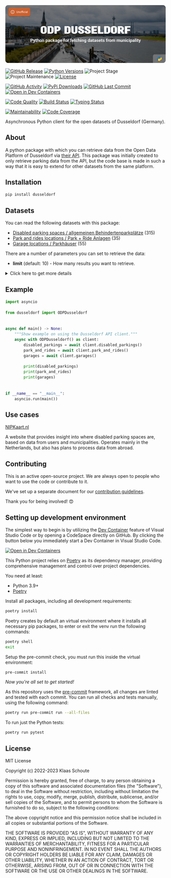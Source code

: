 <!-- Banner -->
![alt Banner of the ODP Dusseldorf package](https://raw.githubusercontent.com/klaasnicolaas/python-dusseldorf/main/assets/header_dusseldorf-min.png)

<!-- PROJECT SHIELDS -->
[![GitHub Release][releases-shield]][releases]
[![Python Versions][python-versions-shield]][pypi]
![Project Stage][project-stage-shield]
![Project Maintenance][maintenance-shield]
[![License][license-shield]](LICENSE)

[![GitHub Activity][commits-shield]][commits-url]
[![PyPi Downloads][downloads-shield]][downloads-url]
[![GitHub Last Commit][last-commit-shield]][commits-url]
[![Open in Dev Containers][devcontainer-shield]][devcontainer]

[![Code Quality][code-quality-shield]][code-quality]
[![Build Status][build-shield]][build-url]
[![Typing Status][typing-shield]][typing-url]

[![Maintainability][maintainability-shield]][maintainability-url]
[![Code Coverage][codecov-shield]][codecov-url]

Asynchronous Python client for the open datasets of Dusseldorf (Germany).

## About

A python package with which you can retrieve data from the Open Data Platform of Dusseldorf via [their API][api]. This package was initially created to only retrieve parking data from the API, but the code base is made in such a way that it is easy to extend for other datasets from the same platform.

## Installation

```bash
pip install dusseldorf
```

## Datasets

You can read the following datasets with this package:

- [Disabled parking spaces / allgemeinen Behindertenparkplätze][disabled_parking] (315)
- [Park and rides locations / Park + Ride Anlagen][park_and_rides] (35)
- [Garage locations / Parkhäuser][garages] (55)

There are a number of parameters you can set to retrieve the data:

- **limit** (default: 10) - How many results you want to retrieve.

<details>
    <summary>Click here to get more details</summary>

### Disabled parking spaces

| Variable | Type | Description |
| :------- | :--- | :---------- |
| `entry_id` | string | The ID of the parking spot |
| `number` | integer | The number of parking spots on this location |
| `address` | string | The address of the parking spot |
| `district` | string | The district location of the parking spot |
| `time_limit` | string | Some locations have window times where the location is only specific for disabled parking, outside these times everyone is allowed to park there |
| `note` | string | Some locations have a note about the parking spot |
| `longitude` | float | The longitude of the parking spot |
| `latitude` | float | The latitude of the parking spot |
| `last_update` | datetime | The last time the data was updated |

### Park and Rides

| Variable | Type | Description |
| :------- | :--- | :---------- |
| `entry_id` | integer | The ID of the park and ride |
| `name` | string | The name of the park and ride |
| `address` | string | The address of the park and ride |
| `district` | integer | The district number of the park and ride |
| `neighbourhood` | string | The neighbourhood of the park and ride |
| `public_transport` | string | The public transport lines that is nearby |
| `longitude` | float | The longitude of the park and ride |
| `latitude` | float | The latitude of the park and ride |

### Garages

| Variable | Type | Description |
| :------- | :--- | :---------- |
| `entry_id` | integer | The ID of the garage |
| `name` | string | The name of the garage |
| `address` | string | The address of the garage |
| `location` | string | In which postcode area the garage is located |
| `longitude` | float | The longitude of the garage |
| `latitude` | float | The latitude of the garage |

</details>

## Example

```python
import asyncio

from dusseldorf import ODPDusseldorf


async def main() -> None:
    """Show example on using the Dusseldorf API client."""
    async with ODPDusseldorf() as client:
        disabled_parkings = await client.disabled_parkings()
        park_and_rides = await client.park_and_rides()
        garages = await client.garages()

        print(disabled_parkings)
        print(park_and_rides)
        print(garages)


if __name__ == "__main__":
    asyncio.run(main())
```

## Use cases

[NIPKaart.nl][nipkaart]

A website that provides insight into where disabled parking spaces are, based on
data from users and municipalities. Operates mainly in the Netherlands, but also
has plans to process data from abroad.

## Contributing

This is an active open-source project. We are always open to people who want to
use the code or contribute to it.

We've set up a separate document for our
[contribution guidelines](CONTRIBUTING.md).

Thank you for being involved! :heart_eyes:

## Setting up development environment

The simplest way to begin is by utilizing the [Dev Container][devcontainer]
feature of Visual Studio Code or by opening a CodeSpace directly on GitHub.
By clicking the button below you immediately start a Dev Container in Visual Studio Code.

[![Open in Dev Containers][devcontainer-shield]][devcontainer]

This Python project relies on [Poetry][poetry] as its dependency manager,
providing comprehensive management and control over project dependencies.

You need at least:

- Python 3.9+
- [Poetry][poetry-install]

Install all packages, including all development requirements:

```bash
poetry install
```

Poetry creates by default an virtual environment where it installs all
necessary pip packages, to enter or exit the venv run the following commands:

```bash
poetry shell
exit
```

Setup the pre-commit check, you must run this inside the virtual environment:

```bash
pre-commit install
```

*Now you're all set to get started!*

As this repository uses the [pre-commit][pre-commit] framework, all changes
are linted and tested with each commit. You can run all checks and tests
manually, using the following command:

```bash
poetry run pre-commit run --all-files
```

To run just the Python tests:

```bash
poetry run pytest
```

## License

MIT License

Copyright (c) 2022-2023 Klaas Schoute

Permission is hereby granted, free of charge, to any person obtaining a copy
of this software and associated documentation files (the "Software"), to deal
in the Software without restriction, including without limitation the rights
to use, copy, modify, merge, publish, distribute, sublicense, and/or sell
copies of the Software, and to permit persons to whom the Software is
furnished to do so, subject to the following conditions:

The above copyright notice and this permission notice shall be included in all
copies or substantial portions of the Software.

THE SOFTWARE IS PROVIDED "AS IS", WITHOUT WARRANTY OF ANY KIND, EXPRESS OR
IMPLIED, INCLUDING BUT NOT LIMITED TO THE WARRANTIES OF MERCHANTABILITY,
FITNESS FOR A PARTICULAR PURPOSE AND NONINFRINGEMENT. IN NO EVENT SHALL THE
AUTHORS OR COPYRIGHT HOLDERS BE LIABLE FOR ANY CLAIM, DAMAGES OR OTHER
LIABILITY, WHETHER IN AN ACTION OF CONTRACT, TORT OR OTHERWISE, ARISING FROM,
OUT OF OR IN CONNECTION WITH THE SOFTWARE OR THE USE OR OTHER DEALINGS IN THE
SOFTWARE.

[api]: https://opendata.duesseldorf.de/
[nipkaart]: https://www.nipkaart.nl

[disabled_parking]: https://opendata.duesseldorf.de/dataset/allgemeine-behindertenparkpl%C3%A4tze-d%C3%BCsseldorf
[park_and_rides]: https://opendata.duesseldorf.de/dataset/park-and-ride-anlagen-d%C3%BCsseldorf
[garages]: https://opendata.duesseldorf.de/dataset/parkh%C3%A4user-d%C3%BCsseldorf

<!-- MARKDOWN LINKS & IMAGES -->
[build-shield]: https://github.com/klaasnicolaas/python-dusseldorf/actions/workflows/tests.yaml/badge.svg
[build-url]: https://github.com/klaasnicolaas/python-dusseldorf/actions/workflows/tests.yaml
[code-quality-shield]: https://github.com/klaasnicolaas/python-dusseldorf/actions/workflows/codeql.yaml/badge.svg
[code-quality]: https://github.com/klaasnicolaas/python-dusseldorf/actions/workflows/codeql.yaml
[commits-shield]: https://img.shields.io/github/commit-activity/y/klaasnicolaas/python-dusseldorf.svg
[commits-url]: https://github.com/klaasnicolaas/python-dusseldorf/commits/main
[codecov-shield]: https://codecov.io/gh/klaasnicolaas/python-dusseldorf/branch/main/graph/badge.svg?token=3eJrHm0kV5
[codecov-url]: https://codecov.io/gh/klaasnicolaas/python-dusseldorf
[devcontainer-shield]: https://img.shields.io/static/v1?label=Dev%20Containers&message=Open&color=blue&logo=visualstudiocode
[devcontainer]: https://vscode.dev/redirect?url=vscode://ms-vscode-remote.remote-containers/cloneInVolume?url=https://github.com/klaasnicolaas/python-dusseldorf
[downloads-shield]: https://img.shields.io/pypi/dm/dusseldorf
[downloads-url]: https://pypistats.org/packages/dusseldorf
[license-shield]: https://img.shields.io/github/license/klaasnicolaas/python-dusseldorf.svg
[last-commit-shield]: https://img.shields.io/github/last-commit/klaasnicolaas/python-dusseldorf.svg
[maintenance-shield]: https://img.shields.io/maintenance/yes/2023.svg
[maintainability-shield]: https://api.codeclimate.com/v1/badges/516ae9d66f0766a671d0/maintainability
[maintainability-url]: https://codeclimate.com/github/klaasnicolaas/python-dusseldorf/maintainability
[project-stage-shield]: https://img.shields.io/badge/project%20stage-experimental-yellow.svg
[pypi]: https://pypi.org/project/dusseldorf/
[python-versions-shield]: https://img.shields.io/pypi/pyversions/dusseldorf
[typing-shield]: https://github.com/klaasnicolaas/python-dusseldorf/actions/workflows/typing.yaml/badge.svg
[typing-url]: https://github.com/klaasnicolaas/python-dusseldorf/actions/workflows/typing.yaml
[releases-shield]: https://img.shields.io/github/release/klaasnicolaas/python-dusseldorf.svg
[releases]: https://github.com/klaasnicolaas/python-dusseldorf/releases

[poetry-install]: https://python-poetry.org/docs/#installation
[poetry]: https://python-poetry.org
[pre-commit]: https://pre-commit.com
